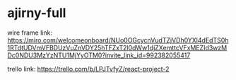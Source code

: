 # ajirny-full


wire frame link: https://miro.com/welcomeonboard/NUo0OGcycnVudTZjVDh0YXl4dEdTS0h1RTdtUDVmVFBDUzVuZnVDY25hTFZxT2l0dWw1djZXemttcVFxMEZId3wzMDc0NDU3MzYzNTU1MjYyOTM0?invite_link_id=992382055417


trello link: https://trello.com/b/LPJTvfyZ/react-project-2
